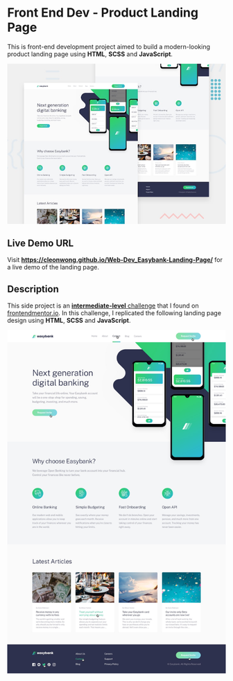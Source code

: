 # Front End Dev - Product Landing Page

This is front-end development project aimed to build a modern-looking product landing page using **HTML**, **SCSS** and **JavaScript**.

![Screenshot 1](https://github.com/CleonWong/Web-Dev_Easybank-Landing-Page/blob/main/design/desktop-preview.jpg?raw=true)

## Live Demo URL

Visit **https://cleonwong.github.io/Web-Dev_Easybank-Landing-Page/** for a live demo of the landing page.

## Description

This side project is an
[**intermediate-level** challenge](https://www.frontendmentor.io/challenges/easybank-landing-page-WaUhkoDN)
that I found on [frontendmentor.io](https://www.frontendmentor.io). In this
challenge, I replicated the following landing page design using **HTML**,
**SCSS** and **JavaScript**.

![Screenshot 2](https://github.com/CleonWong/Web-Dev_Easybank-Landing-Page/blob/main/design/active-states.jpg?raw=true)
